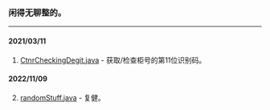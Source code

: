 ### 闲得无聊整的。
---
#### 2021/03/11
1. [CtnrCheckingDegit.java](CtnrCheckingDegit.java) - 获取/检查柜号的第11位识别码。
#### 2022/11/09
2. [randomStuff.java](radomStuff.java) - 复健。
